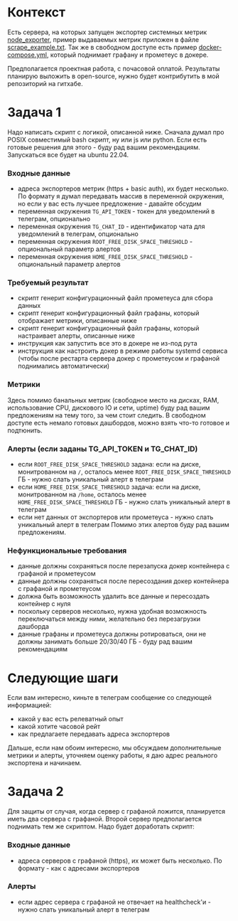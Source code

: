 # Контекст
Есть сервера, на которых запущен экспортер системных метрик
[node_exporter](https://github.com/prometheus/node_exporter), пример выдаваемых метрик приложен в файле
[scrape_example.txt](./scrape_example.txt). Так же в свободном доступе есть пример
[docker-compose.yml](https://github.com/docker/awesome-compose/tree/master/prometheus-grafana), который
поднимает графану и прометеус в докере.

Предполагается проектная работа, с почасовой оплатой. Результаты планирую выложить в open-source, нужно
будет контрибутить в мой репозиторий на гитхабе.

# Задача 1
Надо написать скрипт с логикой, описанной ниже. Сначала думал про POSIX совместимый bash скрипт, ну или
js или python. Если есть готовые решения для этого - буду рад вашим рекомендациям.
Запускаться все будет на ubuntu 22.04.
### Входные данные
 - адреса экспортеров метрик (https + basic auth), их будет несколько. По формату я думал передавать
 массив в переменной окружения, но если у вас есть лучшее предложение - давайте обсудим
 - переменная окружения `TG_API_TOKEN` - токен для уведомлений в телеграм, опционально
 - переменная окружения `TG_CHAT_ID` - идентификатор чата для уведомлений в телеграм, опционально
 - переменная окружения `ROOT_FREE_DISK_SPACE_THRESHOLD` - опциональный параметр алертов
 - переменная окружения `HOME_FREE_DISK_SPACE_THRESHOLD` - опциональный параметр алертов
### Требуемый результат
 - скрипт генерит конфигурационный файл прометеуса для сбора данных
 - скрипт генерит конфигурационный файл графаны, который отображает метрики, описанные ниже
 - скрипт генерит конфигурационный файл графаны, который настраивает алерты, описанные ниже
 - инструкция как запустить все это в докере не из-под рута
 - инструкция как настроить докер в режиме работы systemd сервиса (чтобы после рестарта сервера докер с
 прометеусом и графаной поднимались автоматически)
### Метрики
Здесь помимо банальных метрик (свободное место на дисках, RAM, использование CPU, дискового IO и сети, uptime)
буду рад вашим предложениям на тему того, за чем стоит следить. В свободном доступе есть немало готовых
дашбордов, можно взять что-то готовое и подтюнить.
### Алерты (если заданы TG_API_TOKEN и TG_CHAT_ID)
 - если `ROOT_FREE_DISK_SPACE_THRESHOLD` задана: если на диске, монитрованном на `/`, осталось менее `ROOT_FREE_DISK_SPACE_THRESHOLD` ГБ - нужно слать уникальный алерт в телеграм
 - если `HOME_FREE_DISK_SPACE_THRESHOLD` задача: если на диске, монитрованном на `/home`, осталось менее `HOME_FREE_DISK_SPACE_THRESHOLD` ГБ - нужно слать уникальный алерт в телеграм
 - если нет данных от экспортеров или прометеуса - нужно слать уникальный алерт в телеграм
Помимо этих алертов буду рад вашим предложениям.
### Нефункциональные требования
 - данные должны сохраняться после перезапуска докер контейнера с графаной и прометеусом
 - данные должны сохраняться после пересоздания докер контейнера с графаной и прометеусом
 - должна быть возможность удалить все данные и пересоздать контейнер с нуля
 - поскольку серверов несколько, нужна удобная возможность переключаться между ними, желательно без
 перезагрузки дашборда
 - данные графаны и прометеуса должны ротироваться, они не должны занимать больше 20/30/40 ГБ - буду
 рад вашим рекомендациям

# Следующие шаги
Если вам интересно, киньте в телеграм сообщение со следующей информацией:
 - какой у вас есть релеватный опыт
 - какой хотите часовой рейт
 - как предлагаете передавать адреса экспортеров

Дальше, если нам обоим интересно, мы обсуждаем дополнительные метрики и алерты, уточняем оценку работы, я даю адрес реального экспортена и начинаем.

# Задача 2
Для защиты от случая, когда сервер с графаной ложится, планируется иметь два сервера с графаной. Второй сервер
предполагается поднимать тем же скриптом. Надо будет доработать скрипт:
### Входные данные
 - адреса серверов с графаной (https), их может быть несколько. По формату - как с адресами экспортеров
### Алерты
 - если адрес сервера с графаной не отвечает на healthcheck'и - нужно слать уникальный алерт в телеграм